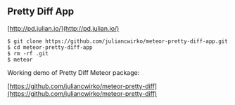 ## Pretty Diff App

[http://pd.julian.io/](http://pd.julian.io/)

```
$ git clone https://github.com/juliancwirko/meteor-pretty-diff-app.git
$ cd meteor-pretty-diff-app
$ rm -rf .git
$ meteor
```

Working demo of Pretty Diff Meteor package:

[https://github.com/juliancwirko/meteor-pretty-diff](https://github.com/juliancwirko/meteor-pretty-diff)

